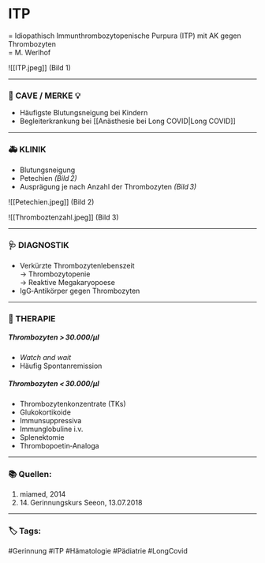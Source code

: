# ITP
= Idiopathisch Immunthrombozytopenische Purpura (ITP) mit AK gegen Thrombozyten  
= M. Werlhof


![[ITP.jpeg]]
(Bild 1)

---
### 🚨 CAVE / MERKE 💡
- Häufigste Blutungsneigung bei Kindern
- Begleiterkrankung bei [[Anästhesie bei Long COVID|Long COVID]]

---
### 🚑 KLINIK

- Blutungsneigung  
- Petechien *(Bild 2)*  
- Ausprägung je nach Anzahl der Thrombozyten *(Bild 3)*  

![[Petechien.jpeg]]
(Bild 2)

![[Thromboztenzahl.jpeg]]
(Bild 3)

---

### 🩺 DIAGNOSTIK
- Verkürzte Thrombozytenlebenszeit  
	→ Thrombozytopenie  
	→ Reaktive Megakaryopoese  
- IgG‑Antikörper gegen Thrombozyten  

---

### 🏥 THERAPIE

##### Thrombozyten > 30.000/µl
- *Watch and wait*  
- Häufig Spontanremission  

##### Thrombozyten < 30.000/µl
- Thrombozytenkonzentrate (TKs)  
- Glukokortikoide  
- Immunsuppressiva  
- Immunglobuline i.v.  
- Splenektomie  
- Thrombopoetin‑Analoga  

---
### 📚 Quellen: 
1. miamed, 2014  
2. 14. Gerinnungskurs Seeon, 13.07.2018  

---
### 🏷️ Tags: 
#Gerinnung #ITP #Hämatologie #Pädiatrie #LongCovid 
